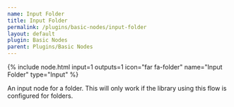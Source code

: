 ```yaml
---
name: Input Folder
title: Input Folder
permalink: /plugins/basic-nodes/input-folder
layout: default
plugin: Basic Nodes
parent: Plugins/Basic Nodes
---
```


{% include node.html input=1 outputs=1 icon="far fa-folder" name="Input Folder" type="Input" %}

An input node for a folder.  This will only work if the library using this flow is configured for folders.